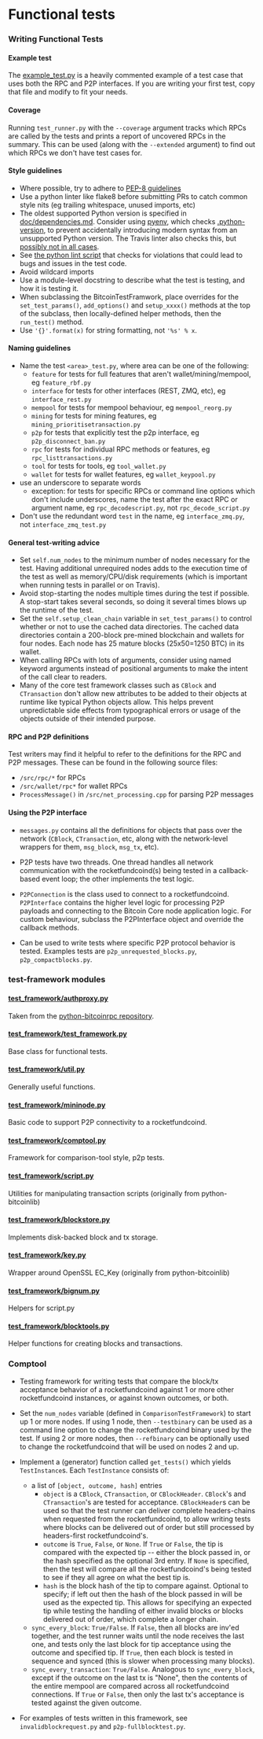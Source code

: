 # Functional tests

### Writing Functional Tests

#### Example test

The [example_test.py](example_test.py) is a heavily commented example of a test case that uses both
the RPC and P2P interfaces. If you are writing your first test, copy that file
and modify to fit your needs.

#### Coverage

Running `test_runner.py` with the `--coverage` argument tracks which RPCs are
called by the tests and prints a report of uncovered RPCs in the summary. This
can be used (along with the `--extended` argument) to find out which RPCs we
don't have test cases for.

#### Style guidelines

- Where possible, try to adhere to [PEP-8 guidelines](https://www.python.org/dev/peps/pep-0008/)
- Use a python linter like flake8 before submitting PRs to catch common style
  nits (eg trailing whitespace, unused imports, etc)
- The oldest supported Python version is specified in [doc/dependencies.md](/doc/dependencies.md).
  Consider using [pyenv](https://github.com/pyenv/pyenv), which checks [.python-version](/.python-version),
  to prevent accidentally introducing modern syntax from an unsupported Python version.
  The Travis linter also checks this, but [possibly not in all cases](https://github.com/bitcoin/bitcoin/pull/14884#discussion_r239585126).
- See [the python lint script](/test/lint/lint-python.sh) that checks for violations that
  could lead to bugs and issues in the test code.
- Avoid wildcard imports
- Use a module-level docstring to describe what the test is testing, and how it
  is testing it.
- When subclassing the BitcoinTestFramwork, place overrides for the
  `set_test_params()`, `add_options()` and `setup_xxxx()` methods at the top of
  the subclass, then locally-defined helper methods, then the `run_test()` method.
- Use `'{}'.format(x)` for string formatting, not `'%s' % x`.

#### Naming guidelines

- Name the test `<area>_test.py`, where area can be one of the following:
    - `feature` for tests for full features that aren't wallet/mining/mempool, eg `feature_rbf.py`
    - `interface` for tests for other interfaces (REST, ZMQ, etc), eg `interface_rest.py`
    - `mempool` for tests for mempool behaviour, eg `mempool_reorg.py`
    - `mining` for tests for mining features, eg `mining_prioritisetransaction.py`
    - `p2p` for tests that explicitly test the p2p interface, eg `p2p_disconnect_ban.py`
    - `rpc` for tests for individual RPC methods or features, eg `rpc_listtransactions.py`
    - `tool` for tests for tools, eg `tool_wallet.py`
    - `wallet` for tests for wallet features, eg `wallet_keypool.py`
- use an underscore to separate words
    - exception: for tests for specific RPCs or command line options which don't include underscores, name the test after the exact RPC or argument name, eg `rpc_decodescript.py`, not `rpc_decode_script.py`
- Don't use the redundant word `test` in the name, eg `interface_zmq.py`, not `interface_zmq_test.py`

#### General test-writing advice

- Set `self.num_nodes` to the minimum number of nodes necessary for the test.
  Having additional unrequired nodes adds to the execution time of the test as
  well as memory/CPU/disk requirements (which is important when running tests in
  parallel or on Travis).
- Avoid stop-starting the nodes multiple times during the test if possible. A
  stop-start takes several seconds, so doing it several times blows up the
  runtime of the test.
- Set the `self.setup_clean_chain` variable in `set_test_params()` to control whether
  or not to use the cached data directories. The cached data directories
  contain a 200-block pre-mined blockchain and wallets for four nodes. Each node
  has 25 mature blocks (25x50=1250 BTC) in its wallet.
- When calling RPCs with lots of arguments, consider using named keyword
  arguments instead of positional arguments to make the intent of the call
  clear to readers.
- Many of the core test framework classes such as `CBlock` and `CTransaction`
  don't allow new attributes to be added to their objects at runtime like
  typical Python objects allow. This helps prevent unpredictable side effects
  from typographical errors or usage of the objects outside of their intended
  purpose.

#### RPC and P2P definitions

Test writers may find it helpful to refer to the definitions for the RPC and
P2P messages. These can be found in the following source files:

- `/src/rpc/*` for RPCs
- `/src/wallet/rpc*` for wallet RPCs
- `ProcessMessage()` in `/src/net_processing.cpp` for parsing P2P messages

#### Using the P2P interface

- `messages.py` contains all the definitions for objects that pass
over the network (`CBlock`, `CTransaction`, etc, along with the network-level
wrappers for them, `msg_block`, `msg_tx`, etc).

- P2P tests have two threads. One thread handles all network communication
with the rocketfundcoind(s) being tested in a callback-based event loop; the other
implements the test logic.

- `P2PConnection` is the class used to connect to a rocketfundcoind.  `P2PInterface`
contains the higher level logic for processing P2P payloads and connecting to
the Bitcoin Core node application logic. For custom behaviour, subclass the
P2PInterface object and override the callback methods.

- Can be used to write tests where specific P2P protocol behavior is tested.
Examples tests are `p2p_unrequested_blocks.py`, `p2p_compactblocks.py`.

### test-framework modules

#### [test_framework/authproxy.py](test_framework/authproxy.py)
Taken from the [python-bitcoinrpc repository](https://github.com/jgarzik/python-bitcoinrpc).

#### [test_framework/test_framework.py](test_framework/test_framework.py)
Base class for functional tests.

#### [test_framework/util.py](test_framework/util.py)
Generally useful functions.

#### [test_framework/mininode.py](test_framework/mininode.py)
Basic code to support P2P connectivity to a rocketfundcoind.

#### [test_framework/comptool.py](test_framework/comptool.py)
Framework for comparison-tool style, p2p tests.

#### [test_framework/script.py](test_framework/script.py)
Utilities for manipulating transaction scripts (originally from python-bitcoinlib)

#### [test_framework/blockstore.py](test_framework/blockstore.py)
Implements disk-backed block and tx storage.

#### [test_framework/key.py](test_framework/key.py)
Wrapper around OpenSSL EC_Key (originally from python-bitcoinlib)

#### [test_framework/bignum.py](test_framework/bignum.py)
Helpers for script.py

#### [test_framework/blocktools.py](test_framework/blocktools.py)
Helper functions for creating blocks and transactions.

### Comptool

* Testing framework for writing tests that compare the block/tx acceptance
behavior of a rocketfundcoind against 1 or more other rocketfundcoind instances, or against
known outcomes, or both.

* Set the ```num_nodes``` variable (defined in ```ComparisonTestFramework```) to start up
1 or more nodes.  If using 1 node, then ```--testbinary``` can be used as a command line
option to change the rocketfundcoind binary used by the test.  If using 2 or more nodes,
then ```--refbinary``` can be optionally used to change the rocketfundcoind that will be used
on nodes 2 and up.

* Implement a (generator) function called ```get_tests()``` which yields ```TestInstance```s.
Each ```TestInstance``` consists of:
  - a list of ```[object, outcome, hash]``` entries
    * ```object``` is a ```CBlock```, ```CTransaction```, or
    ```CBlockHeader```.  ```CBlock```'s and ```CTransaction```'s are tested for
    acceptance.  ```CBlockHeader```s can be used so that the test runner can deliver
    complete headers-chains when requested from the rocketfundcoind, to allow writing
    tests where blocks can be delivered out of order but still processed by
    headers-first rocketfundcoind's.
    * ```outcome``` is ```True```, ```False```, or ```None```.  If ```True```
    or ```False```, the tip is compared with the expected tip -- either the
    block passed in, or the hash specified as the optional 3rd entry.  If
    ```None``` is specified, then the test will compare all the rocketfundcoind's
    being tested to see if they all agree on what the best tip is.
    * ```hash``` is the block hash of the tip to compare against. Optional to
    specify; if left out then the hash of the block passed in will be used as
    the expected tip.  This allows for specifying an expected tip while testing
    the handling of either invalid blocks or blocks delivered out of order,
    which complete a longer chain.
  - ```sync_every_block```: ```True/False```.  If ```False```, then all blocks
    are inv'ed together, and the test runner waits until the node receives the
    last one, and tests only the last block for tip acceptance using the
    outcome and specified tip.  If ```True```, then each block is tested in
    sequence and synced (this is slower when processing many blocks).
  - ```sync_every_transaction```: ```True/False```.  Analogous to
    ```sync_every_block```, except if the outcome on the last tx is "None",
    then the contents of the entire mempool are compared across all rocketfundcoind
    connections.  If ```True``` or ```False```, then only the last tx's
    acceptance is tested against the given outcome.

* For examples of tests written in this framework, see
  ```invalidblockrequest.py``` and ```p2p-fullblocktest.py```.

